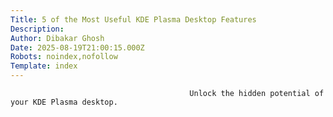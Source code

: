 ```yaml
---
Title: 5 of the Most Useful KDE Plasma Desktop Features
Description: 
Author: Dibakar Ghosh
Date: 2025-08-19T21:00:15.000Z
Robots: noindex,nofollow
Template: index
---
```


                                            Unlock the hidden potential of your KDE Plasma desktop.
                                        